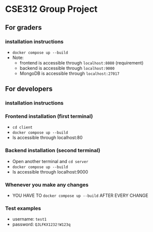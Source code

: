 # CSE312 Group Project

## For graders
### installation instructions
- ```docker compose up --build```
- Note: 
    - frontend is accessible through ```localhost:8080``` (requirement)
    - backend is accessible through ```localhost:9000```
    - MongoDB is accessible through ```localhost:27017```

## For developers 
### installation instructions
### Frontend installation (first terminal)
- ```cd client```
- ```docker compose up --build```
- Is accessible through localhost:80

### Backend installation (second terminal)
- Open another terminal and ```cd server```
- ```docker compose up --build```
- Is accessible through localhost:9000

### Whenever you make any changes
- YOU HAVE TO ```docker compose up --build``` AFTER EVERY CHANGE

### Test examples
- username: ```test1```
- password: ```QJLFKX1232!W123q```